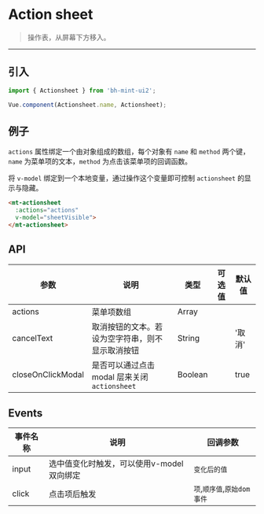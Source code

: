 # Action sheet

> 操作表，从屏幕下方移入。

-------------

## 引入

```javascript
import { Actionsheet } from 'bh-mint-ui2';

Vue.component(Actionsheet.name, Actionsheet);
```

## 例子

`actions` 属性绑定一个由对象组成的数组，每个对象有 `name` 和 `method` 两个键，`name` 为菜单项的文本，`method` 为点击该菜单项的回调函数。

将 `v-model` 绑定到一个本地变量，通过操作这个变量即可控制 `actionsheet` 的显示与隐藏。

```html
<mt-actionsheet
  :actions="actions"
  v-model="sheetVisible">
</mt-actionsheet>
```

## API
| 参数 | 说明 | 类型 | 可选值 | 默认值 |
|------|-------|---------|-------|--------|
| actions | 菜单项数组 | Array | | |
| cancelText | 取消按钮的文本。若设为空字符串，则不显示取消按钮 | String | | '取消' |
| closeOnClickModal | 是否可以通过点击 modal 层来关闭 `actionsheet` | Boolean | | true |

## Events
| 事件名称 | 说明 | 回调参数 |
|---------- |-------- |---------- |
| input  | 选中值变化时触发，可以使用v-model双向绑定 | `变化后的值`  |
| click  | 点击项后触发 | `项`,`顺序值`,`原始dom事件`  |
